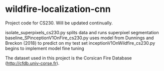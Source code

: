 # wildfire-localization-cnn

Project code for CS230. Will be updated continually.

isolate_superpixels_cs230.py splits data and runs superpixel segmentation
baseline_SPinceptionV1OnFire_cs230.py uses model from Dunnings and Breckon (2018) to predict on my test set
inceptionV1OnWildfire_cs230.py begins to implement model fine tuning

The dataset used in this project is the Corsican Fire Database (http://cfdb.univ-corse.fr).